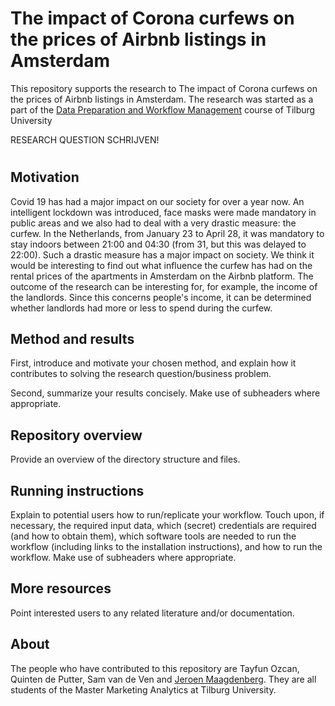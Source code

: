 # The impact of Corona curfews on the prices of Airbnb listings in Amsterdam

This repository supports the research to The impact of Corona curfews on the prices of Airbnb listings in Amsterdam. The research was started as a part of the [Data Preparation and Workflow Management](https://dprep.hannesdatta.com) course of Tilburg University

RESEARCH QUESTION SCHRIJVEN!

# 

## Motivation

Covid 19 has had a major impact on our society for over a year now. An intelligent lockdown was introduced, face masks were made mandatory in public areas and we also had to deal with a very drastic measure: the curfew. In the Netherlands, from January 23 to April 28, it was mandatory to stay indoors between 21:00 and 04:30 (from 31, but this was delayed to 22:00). Such a drastic measure has a major impact on society. We think it would be interesting to find out what influence the curfew has had on the rental prices of the apartments in Amsterdam on the Airbnb platform. The outcome of the research can be interesting for, for example, the income of the landlords. Since this concerns people's income, it can be determined whether landlords had more or less to spend during the curfew.

## Method and results

First, introduce and motivate your chosen method, and explain how it contributes to solving the research question/business problem.

Second, summarize your results concisely. Make use of subheaders where appropriate.

## Repository overview

Provide an overview of the directory structure and files.

## Running instructions

Explain to potential users how to run/replicate your workflow. Touch upon, if necessary, the required input data, which (secret) credentials are required (and how to obtain them), which software tools are needed to run the workflow (including links to the installation instructions), and how to run the workflow. Make use of subheaders where appropriate.

## More resources

Point interested users to any related literature and/or documentation.

## About

The people who have contributed to this repository are Tayfun Ozcan, Quinten de Putter, Sam van de Ven and [Jeroen Maagdenberg](github.com/jeroenmaagdenberg). They are all students of the Master Marketing Analytics at Tilburg University.
